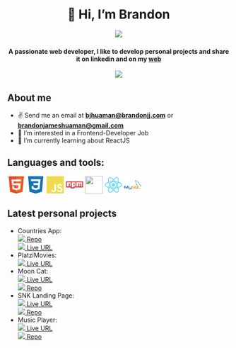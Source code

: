 <h1 align="center">
  👋 Hi, I’m Brandon
</h1>
<div align="center">
  <img src="https://media.giphy.com/media/qgQUggAC3Pfv687qPC/giphy.gif" width="200px"/>
</div>

<h4 align="center">A passionate web developer, I like to develop personal projects and share it on linkedin and on my <a href="https://www.brandonjj.com">web</a></h4>

<div align="center">
  <a href="https://www.linkedin.com/in/brandonjj/">
    <img src="https://img.shields.io/badge/%23-linkedin-blue"/>
  </a>
</div>

## About me
- ✌ Send me an email at **bjhuaman@brandonjj.com** or **brandonjameshuaman@gmail.com**
- 👀 I’m interested in a Frontend-Developer Job
- 🌱 I’m currently learning about ReactJS

## Languages and tools:

<div>
  <img src="https://github.com/devicons/devicon/blob/master/icons/html5/html5-original.svg" width="40px" height="40px"/>
  <img src="https://github.com/devicons/devicon/blob/master/icons/css3/css3-plain.svg" width="40px" height="40px"/>
  <img src="https://github.com/devicons/devicon/blob/master/icons/javascript/javascript-plain.svg" width="40px" height="40px"/>
  <img src="https://github.com/devicons/devicon/blob/master/icons/npm/npm-original-wordmark.svg" width="40px" height="40px"/>
  <img src="https://upload.wikimedia.org/wikipedia/commons/thumb/f/f1/Vitejs-logo.svg/2078px-Vitejs-logo.svg.png" width="40px" height="40px"/>
  <img src="https://github.com/devicons/devicon/blob/master/icons/react/react-original.svg" width="40px" height="40px"/>
  <img src="https://github.com/devicons/devicon/blob/master/icons/mysql/mysql-original-wordmark.svg" width="40px" height="40px"/>
</div>

## Latest personal projects
<ul>
  <li>
    <span>Countries App: </span> <br>
    <a href="https://github.com/Brandon328/countries-api">
      <img src="https://cdn.iconscout.com/icon/free/png-256/github-3691248-3073768.png?f=webp&w=256" width="20px"/>
      Repo
    </a> <br>
    <a href="https://mycountriesapp.netlify.app/">
      <img src="https://cdn-icons-png.flaticon.com/512/1126/1126301.png" width="20px"/>
      Live URL
    </a> 
  </li>
  <li>
    <span>PlatziMovies: </span><br>
    <a href="https://platzismovies.netlify.app/">
      <img src="https://cdn-icons-png.flaticon.com/512/1126/1126301.png" width="20px"/>
      Live URL
    </a>
  </li>
  <li>
    <span>Moon Cat: </span><br>
    <a href="https://github.com/Brandon328/curso-API-REST-JS">
      <img src="https://cdn.iconscout.com/icon/free/png-256/github-3691248-3073768.png?f=webp&w=256" width="20px"/>
      Live URL
    </a><br>
    <a href="https://brandon328.github.io/curso-API-REST-JS/">
      <img src="https://cdn-icons-png.flaticon.com/512/1126/1126301.png" width="20px"/>
      Repo
    </a>
  </li>
  <li>
    <span>SNK Landing Page: </span><br>
    <a href="https://brandon328.github.io/curso-asincronismo-js/">
      <img src="https://cdn.iconscout.com/icon/free/png-256/github-3691248-3073768.png?f=webp&w=256" width="20px"/>
      Live URL
    </a><br>
    <a href="https://github.com/Brandon328/curso-asincronismo-js">
      <img src="https://cdn-icons-png.flaticon.com/512/1126/1126301.png" width="20px"/>
      Repo
    </a>
  </li>
  <li>
    <span>Music Player: </span><br>
    <a href="https://brandon328.github.io/music-player/">
      <img src="https://cdn.iconscout.com/icon/free/png-256/github-3691248-3073768.png?f=webp&w=256" width="20px"/>
      Live URL
    </a><br>
    <a href="https://github.com/Brandon328/music-player">
      <img src="https://cdn-icons-png.flaticon.com/512/1126/1126301.png" width="20px"/>
      Repo
    </a>
  </li>
</ul>

